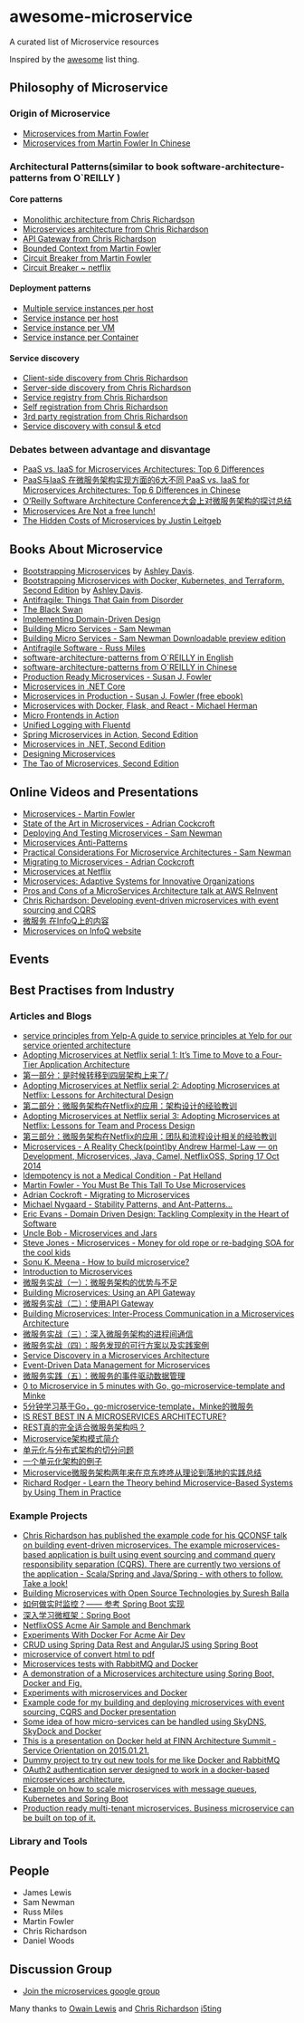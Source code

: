 # awesome-microservice
A curated list of Microservice resources

Inspired by the [awesome](https://github.com/sindresorhus/awesome) list thing.
## Philosophy of  Microservice

### Origin of Microservice

* [Microservices from Martin Fowler](http://martinfowler.com/articles/microservices.html)
* [Microservices from Martin Fowler In Chinese](http://blog.csdn.net/wurenhai/article/details/37659335)


### Architectural Patterns(similar to book software-architecture-patterns from O`REILLY )

#### Core patterns

* [Monolithic architecture from Chris Richardson](http://microservices.io/patterns/monolithic.html)
* [Microservices architecture from Chris Richardson](http://microservices.io/patterns/microservices.html)
* [API Gateway from Chris Richardson](http://microservices.io/patterns/apigateway.html)
* [Bounded Context from Martin Fowler](http://martinfowler.com/bliki/BoundedContext.html)
* [Circuit Breaker from Martin Fowler](http://martinfowler.com/bliki/CircuitBreaker.html)
* [Circuit Breaker ~ netflix](http://doc.akka.io/docs/akka/snapshot/common/circuitbreaker.html)

#### Deployment patterns

* [Multiple service instances per host](http://microservices.io/patterns/deployment/multiple-services-per-host.html)
* [Service instance per host](http://microservices.io/patterns/deployment/single-service-per-host.html)
* [Service instance per VM](http://microservices.io/patterns/deployment/service-per-vm.html)
* [Service instance per Container](http://microservices.io/patterns/deployment/service-per-container.html)

#### Service discovery


* [Client-side discovery from Chris Richardson](http://microservices.io/patterns/client-side-discovery.html)
* [Server-side discovery from Chris Richardson ](http://microservices.io/patterns/apigateway.html)
* [Service registry from Chris Richardson](http://microservices.io/patterns/apigateway.html)
* [Self registration from Chris Richardson](http://microservices.io/patterns/apigateway.html)
* [3rd party registration from Chris Richardson](http://microservices.io/patterns/apigateway.html)
* [Service discovery with consul & etcd](https://aws.amazon.com/blogs/compute/service-discovery-via-consul-with-amazon-ecs/)



### Debates between advantage and disvantage

* [ PaaS vs. IaaS for Microservices Architectures: Top 6 Differences](http://blog.altoros.com/microservices-architectures-paas-vs-iaas-top-6-differences.html)
* [PaaS与IaaS 在微服务架构实现方面的6大不同  PaaS vs. IaaS for Microservices Architectures: Top 6 Differences in Chinese](http://weibo.com/p/1001603827173176797988)
* [ O’Reilly Software Architecture Conference大会上对微服务架构的探讨总结](http://radar.oreilly.com/2015/04/4-reasons-why-microservices-resonate.html)
* [Microservices Are Not a free lunch!](http://contino.co.uk/microservices-not-a-free-lunch/)
* [The Hidden Costs of Microservices by Justin Leitgeb](http://www.stackbuilders.com/news/the-hidden-costs-of-microservices)


## Books About Microservice

* [Bootstrapping Microservices](https://www.manning.com/books/bootstrapping-microservices-with-docker-kubernetes-and-terraform) by [Ashley Davis](https://twitter.com/ashleydavis75).
* [Bootstrapping Microservices with Docker, Kubernetes, and Terraform, Second Edition](https://www.manning.com/books/bootstrapping-microservices-with-docker-kubernetes-and-terraform-second-edition) by [Ashley Davis](https://twitter.com/ashleydavis75).
* [Antifragile: Things That Gain from Disorder](http://www.amazon.com/gp/product/0812979680)
* [The Black Swan](http://www.amazon.com/The-Black-Swan-Improbable-Robustness/dp/081297381X)
* [Implementing Domain-Driven Design](http://www.amazon.co.uk/Implementing-Domain-Driven-Design-Vaughn-Vernon/dp/0321834577)
* [Building Micro Services - Sam Newman](http://www.amazon.co.uk/Building-Microservices-Sam-Newman/dp/1491950358)
* [Building Micro Services - Sam Newman Downloadable preview edition](http://nginx.com/wp-content/uploads/2015/01/Building_Microservices_Nginx.pdf)
* [Antifragile Software - Russ Miles](https://leanpub.com/antifragilesoftware)
* [software-architecture-patterns from O`REILLY in English](http://www.oreilly.com/programming/free/files/software-architecture-patterns.pdf)
* [software-architecture-patterns from O`REILLY in Chinese](https://raw.githubusercontent.com/bboyfeiyu/android-tech-frontier/master/software-architecture-patterns/%E8%BD%AF%E4%BB%B6%E6%9E%B6%E6%9E%84%E6%A8%A1%E5%BC%8F.pdf)
* [Production Ready Microservices - Susan J. Fowler](http://shop.oreilly.com/product/0636920053675.do)
* [Microservices in .NET Core](https://www.manning.com/books/microservices-in-net-core-second-edition)
* [Microservices in Production - Susan J. Fowler (free ebook)](http://www.oreilly.com/programming/free/microservices-in-production.csp)
* [Microservices with Docker, Flask, and React - Michael Herman](https://testdriven.io/)
* [Micro Frontends in Action](https://www.manning.com/books/micro-frontends-in-action)
* [Unified Logging with Fluentd](https://www.manning.com/books/unified-logging-with-fluentd)
* [Spring Microservices in Action, Second Edition](https://www.manning.com/books/spring-microservices-in-action-second-edition)
* [Microservices in .NET, Second Edition](https://www.manning.com/books/microservices-in-net-second-edition)
* [Designing Microservices](https://www.manning.com/books/designing-microservices)
* [The Tao of Microservices, Second Edition](https://www.manning.com/books/the-tao-of-microservices-second-edition)

## Online Videos and Presentations

* [Microservices - Martin Fowler](https://www.youtube.com/watch?v=wgdBVIX9ifA)
* [State of the Art in Microservices - Adrian Cockcroft](https://www.youtube.com/watch?v=nMTaS07i3jk)
* [Deploying And Testing Microservices - Sam Newman](https://www.youtube.com/watch?v=FotoHYyY8Bo)
* [Microservices Anti-Patterns](https://www.youtube.com/watch?v=I56HzTKvZKc)
* [Practical Considerations For Microservice Architectures - Sam Newman](https://www.youtube.com/watch?v=5NOaUK74Jt4)
* [Migrating to Microservices - Adrian Cockcroft](http://www.infoq.com/presentations/migration-cloud-native)
* [Microservices at Netflix](https://www.youtube.com/watch?v=LEcdWVfbHvc)
* [Microservices: Adaptive Systems for Innovative Organizations](https://www.youtube.com/watch?v=GDVcUM5wbxU)
* [Pros and Cons of a MicroServices Architecture talk at AWS ReInvent](http://www.slideshare.net/stonse/pros-and-cons-of-a-microservices-architecture-talk-at-aws-reinvent)
* [Chris Richardson: Developing event-driven microservices with event sourcing and CQRS](https://www.youtube.com/watch?v=9XhBPFjD0hw)
* [微服务  在InfoQ上的内容](http://www.infoq.com/cn/microservice)
* [Microservices  on  InfoQ website](http://www.infoq.com/cn/microservice)

## Events

## Best Practises from Industry

### Articles and Blogs

* [ service principles from Yelp-A guide to service principles at Yelp for our service oriented architecture](https://github.com/Yelp/service-principles)
* [Adopting Microservices at Netflix serial 1: It’s Time to Move to a Four-Tier Application Architecture](http://nginx.com/blog/time-to-move-to-a-four-tier-application-architecture/)
* [第一部分：是时候转移到四层架构上来了/](https://github.com/wanghaisheng/wanghaisheng.github.io/issues/65)
*  [Adopting Microservices at Netflix serial 2: Adopting Microservices at Netflix: Lessons for Architectural Design](http://nginx.com/blog/microservices-at-netflix-architectural-best-practices/)
* [第二部分：微服务架构在Netflix的应用：架构设计的经验教训](https://github.com/wanghaisheng/wanghaisheng.github.io/issues/65)
* [Adopting Microservices at Netflix serial 3: Adopting Microservices at Netflix: Lessons for Team and Process Design ](http://nginx.com/blog/adopting-microservices-at-netflix-lessons-for-team-and-process-design/)
* [第三部分：微服务架构在Netflix的应用：团队和流程设计相关的经验教训]()
* [Microservices - A Reality Check(point)by Andrew Harmel-Law — on Development, Microservices, Java, Camel, NetflixOSS, Spring 17 Oct 2014](http://capgemini.github.io/architecture/microservices-reality-check/)
*   [Idempotency is not a Medical Condition - Pat Helland](http://queue.acm.org/detail.cfm?id=2187821)
*   [Martin Fowler - You Must Be This Tall To Use Microservices](http://martinfowler.com/bliki/MicroservicePrerequisites.html)
*   [Adrian Cockroft - Migrating to Microservices](http://qconlondon.com/dl/qcon-london-2014/slides/AdrianCockcroft_MigratingToMicroservices.pdf)
*   [Michael Nygaard - Stability Patterns, and Ant-Patterns…](http://www.slideshare.net/justindorfman/stability-patterns-presentation)
*   [Eric Evans - Domain Driven Design: Tackling Complexity in the Heart of Software](http://www.amazon.co.uk/Domain-driven-Design-Tackling-Complexity-Software/dp/0321125215)
*   [Uncle Bob - Microservices and Jars](http://blog.cleancoder.com/uncle-bob/2014/09/19/MicroServicesAndJars.html)
*   [Steve Jones - Microservices - Money for old rope or re-badging SOA for the cool kids](http://service-architecture.blogspot.co.uk/2014/03/microservices-money-for-old-rope-or-re.html)
*   [Sonu K. Meena - How to build microservice?](https://www.linkedin.com/pulse/how-build-microservice-sonu-meena)
*	[Introduction to Microservices](http://nginx.com/blog/introduction-to-microservices/)
*	[微服务实战（一）：微服务架构的优势与不足](http://dockone.io/article/394)
*	[Building Microservices: Using an API Gateway ](http://nginx.com/blog/building-microservices-using-an-api-gateway/)
*	[微服务实战（二）：使用API Gateway](http://dockone.io/article/482)
*   [Building Microservices: Inter-Process Communication in a Microservices Architecture](https://www.nginx.com/blog/building-microservices-inter-process-communication/)
*   [微服务实战（三）：深入微服务架构的进程间通信](http://dockone.io/article/549)
*	[微服务实战（四）：服务发现的可行方案以及实践案例](http://dockone.io/article/771)
*	[Service Discovery in a Microservices Architecture ](https://www.nginx.com/blog/service-discovery-in-a-microservices-architecture/)
*	[Event-Driven Data Management for Microservices](https://www.nginx.com/blog/event-driven-data-management-microservices/)
*	[微服务实践（五）：微服务的事件驱动数据管理](http://dockone.io/article/936)
*	[0 to Microservice in 5 minutes with Go, go-microservice-template and Minke](http://nicholasjackson.github.io/microservices/go/building-and-testing-microservices-part1/)
*	[5分钟学习基于Go，go-microservice-template，Minke的微服务](http://dockone.io/article/1117)
*	[IS REST BEST IN A MICROSERVICES ARCHITECTURE?](http://capgemini.github.io/architecture/is-rest-best-microservices/)
*	[REST真的完全适合微服务架构吗？](http://dockone.io/article/952)
*	[ Microservice架构模式简介 ](http://www.cnblogs.com/loveis715/p/4644266.html)
*	[单元化与分布式架构的切分问题](http://timyang.net/architecture/cell-distributed-system/)
*	[ 一个单元化架构的例子](http://mp.weixin.qq.com/s?__biz=MzI5MDE1NjkyNw==&mid=409213079&idx=1&sn=55326805b08b84d86c4e02bc405d0bbe&scene=2&srcid=041143B6BQTKvXlHVsDGbN1V&from=timeline&isappinstalled=0#wechat_redirect)
*	[ Microservice微服务架构两年来在京东咚咚从理论到落地的实践总结](http://mp.weixin.qq.com/s?__biz=MzAxMTEyOTQ5OQ==&mid=2650610530&idx=1&sn=acd24986fe42181fcd81496f7a922f33&scene=0#wechat_redirect)
* [Richard Rodger - Learn the Theory behind Microservice-Based Systems by Using Them in Practice](https://freecontent.manning.com/learn-the-theory-behind-microservice-based-systems-by-using-them-in-practice/)


### Example Projects

* [Chris Richardson has published the example code for his QCONSF talk on building event-driven microservices. The example microservices-based application is built using event sourcing and command query responsibility separation (CQRS). There are currently two versions of the application - Scala/Spring and Java/Spring - with others to follow. Take a look!](https://github.com/cer/event-sourcing-examples)
* [Building Microservices with Open Source Technologies by Suresh Balla](http://www.developer.com/open/building-microservices-with-open-source-technologies.html)
* [如何做实时监控？—— 参考 Spring Boot 实现](http://www.juvenxu.com/2014/12/09/real-time-monitoring-with-spring-boot/)
* [ 深入学习微框架：Spring Boot ](http://www.infoq.com/cn/articles/microframeworks1-spring-boot)
* [NetflixOSS Acme Air Sample and Benchmark](https://github.com/aspyker/acmeair-netflix/tree/astyanax)
* [ Experiments With Docker For Acme Air Dev](http://ispyker.blogspot.tw/2014/01/experiments-with-docker-for-acme-air-dev.html)
* [CRUD using Spring Data Rest and AngularJS using Spring Boot](http://www.programming-free.com/2014/07/spring-data-rest-with-angularjs-crud.html)
* [ microservice of convert html to pdf](https://github.com/shouldbee/docker-html2pdf)
* [ Microservices tests with RabbitMQ and Docker](https://github.com/codescrum/microservice-tests-01)
* [ A demonstration of a Microservices architecture using Spring Boot, Docker and Fig.](https://github.com/boonen/microservices-demo)
* [ Experiments with microservices and Docker](https://github.com/mboeh/oignon-exp)
* [ Example code for my building and deploying microservices with event sourcing, CQRS and Docker presentation](https://github.com/cer/event-sourcing-examples)
* [ Some idea of how micro-services can be handled using SkyDNS, SkyDock and Docker](https://github.com/criolit/docker-microservices)
* [ This is a presentation on Docker held at FINN Architecture Summit - Service Orientation on 2015.01.21.](https://github.com/finn-no/Docker-and-Microservices)
* [ Dummy project to try out new tools for me like Docker and RabbitMQ](https://github.com/jordi-chacon/dummy-dockerized-microservices)
* [ OAuth2 authentication server designed to work in a docker-based microservices architecture.](https://github.com/nielskrijger/auth-server)
* [ Example on how to scale microservices with message queues, Kubernetes and Spring Boot](https://learnk8s.io/blog/scaling-spring-boot-microservices)
* [Production ready multi-tenant microservices. Business microservice can be built on top of it.](https://github.com/mmahmoodictbd/production-ready-microservices-starter)

### Library and Tools



## People

* James Lewis
* Sam Newman
* Russ Miles
* Martin Fowler
* Chris Richardson
* Daniel Woods

## Discussion Group

* [Join the microservices google group](https://groups.google.com/forum/#!forum/microservices)


Many thanks to [Owain Lewis](https://github.com/owainlewis/microservice-design)
and [Chris Richardson](http://microservices.io/index.html) [i5ting](https://github.com/i5ting)
